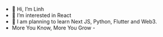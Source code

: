 - 👋 Hi, I’m Linh
- 👀 I’m interested in React
- 🌱 I am planning to learn Next JS, Python, Flutter and Web3.
- More You Know, More You Grow -
